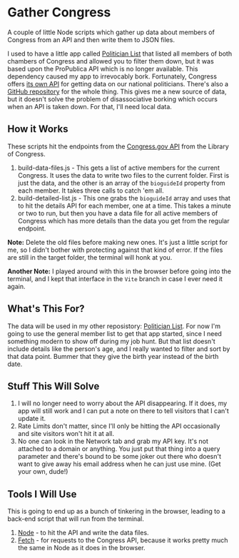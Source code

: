 # Gather Congress
A couple of little Node scripts which gather up data about members of Congress from an API and then write them to JSON files.

I used to have a little app called [Politician List](https://github.com/briancribb/politicianlist) that listed all members of both chambers of Congress and allowed you to filter them down, but it was based upon the ProPublica API which is no longer available. This dependency caused my app to irrevocably bork. Fortunately, Congress offers [its own API](https://api.congress.gov/) for getting data on our national politicians. There's also a [GitHub repository](https://github.com/LibraryOfCongress/api.congress.gov/) for the whole thing. This gives me a new source of data, but it doesn't solve the problem of disassociative borking which occurs when an API is taken down. For that, I'll need local data.

## How it Works
These scripts hit the endpoints from the [Congress.gov API](https://www.loc.gov/apis/additional-apis/congress-dot-gov-api/) from the Library of Congress.
1. build-data-files.js - This gets a list of active members for the current Congress. It uses the data to write two files to the current folder. First is just the data, and the other is an array of the `bioguideId` property from each member. It takes three calls to catch 'em all.
2. build-detailed-list.js - This one grabs the `bioguideId` array and uses that to hit the details API for each member, one at a time. This takes a minute or two to run, but then you have a data file for all active members of Congress which has more details than the data you get from the regular endpoint.

**Note:** Delete the old files before making new ones. It's just a little script for me, so I didn't bother with protecting against that kind of error. If the files are still in the target folder, the terminal will honk at you.

**Another Note:** I played around with this in the browser before going into the terminal, and I kept that interface in the `Vite` branch in case I ever need it again.


## What's This For?
The data will be used in my other reposistory: [Politician List](https://github.com/briancribb/politicianlist). For now I'm going to use the general member list to get that app started, since I need something modern to show off during my job hunt. But that list doesn't include details like the person's age, and I really wanted to filter and sort by that data point. Bummer that they give the birth year instead of the birth date.

## Stuff This Will Solve
1. I will no longer need to worry about the API disappearing. If it does, my app will still work and I can put a note on there to tell visitors that I can't update it.
2. Rate Limits don't matter, since I'll only be hitting the API occasionally and site visitors won't hit it at all.
3. No one can look in the Network tab and grab my API key. It's not attached to a domain or anything. You just put that thing into a query parameter and there's bound to be some joker out there who doesn't want to give away his email address when he can just use mine. (Get your own, dude!)

## Tools I Will Use
This is going to end up as a bunch of tinkering in the browser, leading to a back-end script that will run from the terminal.
1. [Node](https://nodejs.org/en) - to hit the API and write the data files.
2. [Fetch](https://developer.mozilla.org/en-US/docs/Web/API/Fetch_API) - for requests to the Congress API, because it works pretty much the same in Node as it does in the browser.
